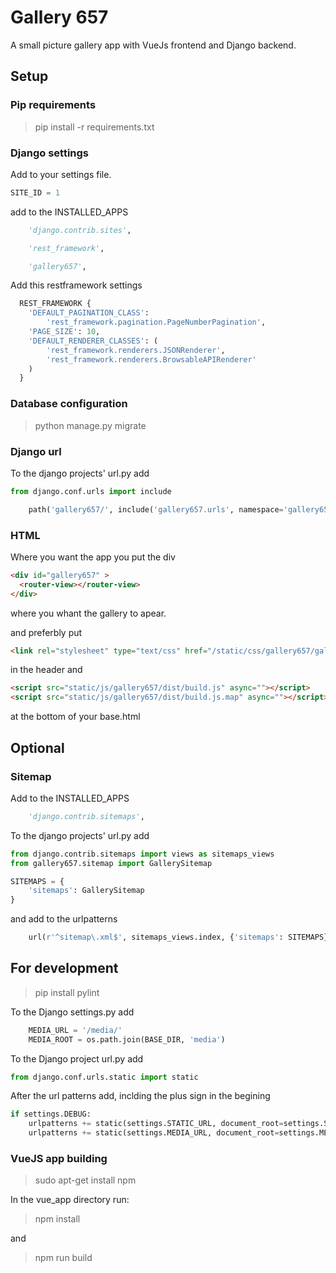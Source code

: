 
# Gallery 657 #

A small picture gallery app with VueJs frontend and
Django backend.

## Setup ###
  
### Pip requirements ###

> pip install -r requirements.txt

### Django settings ###

Add to your settings file.

``` Python
SITE_ID = 1
```

add to the INSTALLED_APPS

``` Python
    'django.contrib.sites',

    'rest_framework',

    'gallery657',
```

Add this restframework settings

``` python
  REST_FRAMEWORK {
    'DEFAULT_PAGINATION_CLASS':
        'rest_framework.pagination.PageNumberPagination',
    'PAGE_SIZE': 10,
    'DEFAULT_RENDERER_CLASSES': (
        'rest_framework.renderers.JSONRenderer',
        'rest_framework.renderers.BrowsableAPIRenderer'
    )
  }
```

### Database configuration ###

> python manage.py migrate
  
### Django url ###

To the django projects' url.py add

``` python
from django.conf.urls import include
```

``` python
    path('gallery657/', include('gallery657.urls', namespace='gallery657')),
```

### HTML ###

Where you want the app you put the div

``` html
<div id="gallery657" >
  <router-view></router-view>
</div>
```

where you whant the gallery to apear.

and preferbly put

``` html
<link rel="stylesheet" type="text/css" href="/static/css/gallery657/gallery_base.css" >
```

in the header and


``` html
<script src="static/js/gallery657/dist/build.js" async=""></script>
<script src="static/js/gallery657/dist/build.js.map" async=""></script>
```

at the bottom of your base.html

## Optional ##

### Sitemap ###

Add to the INSTALLED_APPS

``` Python
    'django.contrib.sitemaps',
```

To the django projects' url.py add

``` python
from django.contrib.sitemaps import views as sitemaps_views
from gallery657.sitemap import GallerySitemap
```

``` python
SITEMAPS = {
    'sitemaps': GallerySitemap
}
```

and add to the urlpatterns

``` python
    url(r'^sitemap\.xml$', sitemaps_views.index, {'sitemaps': SITEMAPS}),
```

## For development ##

> pip install pylint

To the Django settings.py add

``` python
    MEDIA_URL = '/media/'
    MEDIA_ROOT = os.path.join(BASE_DIR, 'media')
```

To the Django project url.py add

``` python
from django.conf.urls.static import static
```

After the url patterns add, inclding the plus sign in the begining

``` python
if settings.DEBUG:
    urlpatterns += static(settings.STATIC_URL, document_root=settings.STATIC_ROOT)
    urlpatterns += static(settings.MEDIA_URL, document_root=settings.MEDIA_ROOT)
```

### VueJS app building ###

 > sudo apt-get install npm
  
 In the vue_app directory run:

> npm install

and

> npm run build
